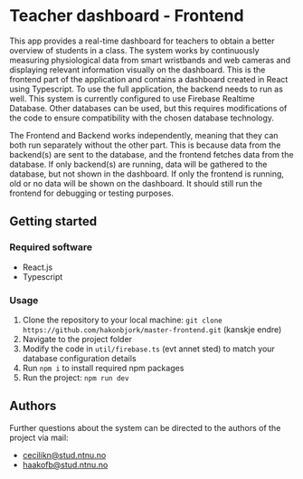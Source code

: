 # Teacher dashboard - Frontend

This app provides a real-time dashboard for teachers to obtain a better overview of students in a class. The system works by continuously measuring physiological data from smart wristbands and web cameras and displaying relevant information visually on the dashboard. This is the frontend part of the application and contains a dashboard created in React using Typescript. To use the full application, the backend needs to run as well. This system is currently configured to use Firebase Realtime Database. Other databases can be used, but this requires modifications of the code to ensure compatibility with the chosen database technology.

The Frontend and Backend works independently, meaning that they can both run separately without the other part. This is because data from the backend(s) are sent to the database, and the frontend fetches data from the database. If only backend(s) are running, data will be gathered to the database, but not shown in the dashboard. If only the frontend is running, old or no data will be shown on the dashboard. It should still run the frontend for debugging or testing purposes.

## Getting started

### Required software

- React.js
- Typescript

### Usage

 1. Clone the repository to your local machine:  `git clone https://github.com/hakonbjork/master-frontend.git` (kanskje endre)
 2. Navigate to the project folder
 3. Modify the code in `util/firebase.ts` (evt annet sted) to match your database configuration details
 4. Run `npm i` to install required npm packages
 5. Run the project: `npm run dev`

## Authors

Further questions about the system can be directed to the authors of the project via mail:
- cecilikn@stud.ntnu.no
- haakofb@stud.ntnu.no
